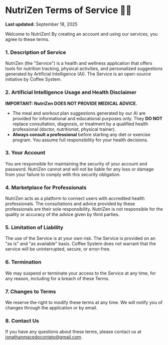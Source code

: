 # NutriZen Terms of Service 👨‍⚖️

**Last updated:** September 18, 2025

Welcome to NutriZen! By creating an account and using our services, you agree to these terms.

### 1. Description of Service

NutriZen (the "Service") is a health and wellness application that offers tools for nutrition tracking, physical activities, and personalized suggestions generated by Artificial Intelligence (AI). The Service is an open-source initiative by Coffee System.

### 2. Artificial Intelligence Usage and Health Disclaimer

**IMPORTANT: NutriZen DOES NOT PROVIDE MEDICAL ADVICE.**

- The meal and workout plan suggestions generated by our AI are provided for informational and educational purposes only. They **DO NOT** replace consultation, diagnosis, or treatment by a qualified health professional (doctor, nutritionist, physical trainer).
- **Always consult a professional** before starting any diet or exercise program. You assume full responsibility for your health decisions.

### 3. Your Account

You are responsible for maintaining the security of your account and password. NutriZen cannot and will not be liable for any loss or damage from your failure to comply with this security obligation.

### 4. Marketplace for Professionals

NutriZen acts as a platform to connect users with accredited health professionals. The consultations and advice provided by these professionals are their sole responsibility. NutriZen is not responsible for the quality or accuracy of the advice given by third parties.

### 5. Limitation of Liability

The use of the Service is at your own risk. The Service is provided on an "as is" and "as available" basis. Coffee System does not warrant that the service will be uninterrupted, secure, or error-free.

### 6. Termination

We may suspend or terminate your access to the Service at any time, for any reason, including for a breach of these Terms.

### 7. Changes to Terms

We reserve the right to modify these terms at any time. We will notify you of changes through the application or by email.

### 8. Contact Us

If you have any questions about these terms, please contact us at jonathanmacedocontato@gmail.com.

